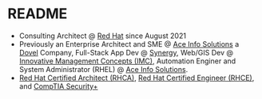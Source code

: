 # README

* Consulting Architect @ [Red Hat] since August 2021
* Previously an Enterprise Architect and SME @ [Ace Info Solutions] a [Dovel] Company, Full-Stack App Dev @ [Synergy], Web/GIS Dev @ [Innovative Management Concepts (IMC)], Automation Enginer and System Administrator (RHEL) @ [Ace Info Solutions].
* [Red Hat Certified Architect (RHCA)][Red Hat Certification Link], [Red Hat Certified Engineer (RHCE)][Red Hat Certification Link], and [CompTIA Security+]

[Ace Info Solutions]: https://www.aceinfosolutions.com
[CompTIA Security+]: https://www.certmetrics.com/comptia/public/verification.aspx?code=WDVGFMFM33FQCV3X
[Dovel]: https://doveltech.com
[Guidehouse]: https://guidehouse.com
[Innovative Management Concepts (IMC)]: https://www.imcva.com
[Red Hat Certification Link]: https://rhtapps.redhat.com/verify?certId=210-167-441
[Red Hat]: https://www.redhat.com
[Synergy]: https://www.synergybis.com

